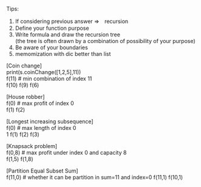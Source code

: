 Tips:  
1. If considering previous answer =>　recursion  
2. Define your function purpose  
3. Write formula and draw the recursion tree  
(the tree is often drawn by a combination of possibility of your purpose)  
4. Be aware of your boundaries  
5. memomization with dic better than list 


[Coin change]  
print(s.coinChange([1,2,5],11))  
   f(11) #  min combination of index 11  
f(10) f(9) f(6)

[House robber]  
        f(0) # max profit of index 0  
    f(1)  f(2)

[Longest increasing subsequence]  
        f(0) #  max length of index 0       
    1  f(1)  f(2) f(3)


[Knapsack problem]  
      f(0,8) # max profit under index 0 and capacity 8  
    f(1,5) f(1,8)   

[Partition Equal Subset Sum]  
        f(11,0) # whether it can be partition in sum=11 and index=0
    f(11,1)  f(10,1)
